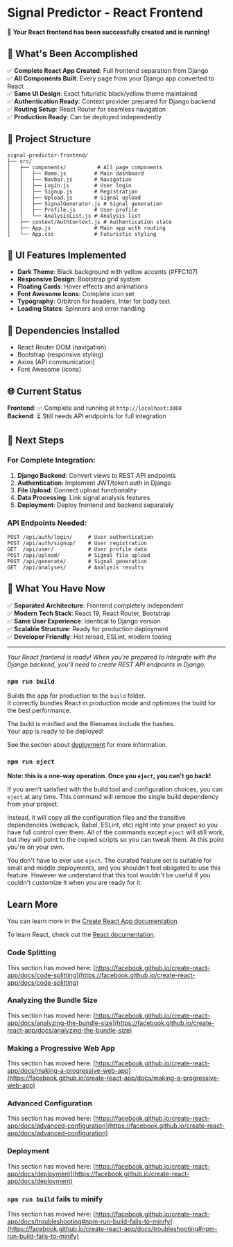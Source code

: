 # Signal Predictor - React Frontend

🎉 **Your React frontend has been successfully created and is running!**

## 🚀 What's Been Accomplished

✅ **Complete React App Created**: Full frontend separation from Django  
✅ **All Components Built**: Every page from your Django app converted to React  
✅ **Same UI Design**: Exact futuristic black/yellow theme maintained  
✅ **Authentication Ready**: Context provider prepared for Django backend  
✅ **Routing Setup**: React Router for seamless navigation  
✅ **Production Ready**: Can be deployed independently  

## 📁 Project Structure

```
signal-predictor-frontend/
├── src/
│   ├── components/          # All page components
│   │   ├── Home.js         # Main dashboard
│   │   ├── Navbar.js       # Navigation
│   │   ├── Login.js        # User login
│   │   ├── Signup.js       # Registration
│   │   ├── Upload.js       # Signal upload
│   │   ├── SignalGenerator.js # Signal generation
│   │   ├── Profile.js      # User profile
│   │   └── AnalysisList.js # Analysis list
│   ├── context/AuthContext.js # Authentication state
│   ├── App.js              # Main app with routing
│   └── App.css             # Futuristic styling
```

## 🎨 UI Features Implemented

- **Dark Theme**: Black background with yellow accents (#FFC107)
- **Responsive Design**: Bootstrap grid system
- **Floating Cards**: Hover effects and animations
- **Font Awesome Icons**: Complete icon set
- **Typography**: Orbitron for headers, Inter for body text
- **Loading States**: Spinners and error handling

## 🔧 Dependencies Installed

- React Router DOM (navigation)
- Bootstrap (responsive styling)  
- Axios (API communication)
- Font Awesome (icons)

## 🌐 Current Status

**Frontend**: ✅ Complete and running at `http://localhost:3000`  
**Backend**: ⏳ Still needs API endpoints for full integration

## 🔄 Next Steps

### For Complete Integration:
1. **Django Backend**: Convert views to REST API endpoints
2. **Authentication**: Implement JWT/token auth in Django
3. **File Upload**: Connect upload functionality
4. **Data Processing**: Link signal analysis features
5. **Deployment**: Deploy frontend and backend separately

### API Endpoints Needed:
```
POST /api/auth/login/     # User authentication
POST /api/auth/signup/    # User registration
GET  /api/user/           # User profile data
POST /api/upload/         # Signal file upload
POST /api/generate/       # Signal generation
GET  /api/analyses/       # Analysis results
```

## 🎯 What You Have Now

✅ **Separated Architecture**: Frontend completely independent  
✅ **Modern Tech Stack**: React 19, React Router, Bootstrap  
✅ **Same User Experience**: Identical to Django version  
✅ **Scalable Structure**: Ready for production deployment  
✅ **Developer Friendly**: Hot reload, ESLint, modern tooling  

---

*Your React frontend is ready! When you're prepared to integrate with the Django backend, you'll need to create REST API endpoints in Django.*

### `npm run build`

Builds the app for production to the `build` folder.\
It correctly bundles React in production mode and optimizes the build for the best performance.

The build is minified and the filenames include the hashes.\
Your app is ready to be deployed!

See the section about [deployment](https://facebook.github.io/create-react-app/docs/deployment) for more information.

### `npm run eject`

**Note: this is a one-way operation. Once you `eject`, you can't go back!**

If you aren't satisfied with the build tool and configuration choices, you can `eject` at any time. This command will remove the single build dependency from your project.

Instead, it will copy all the configuration files and the transitive dependencies (webpack, Babel, ESLint, etc) right into your project so you have full control over them. All of the commands except `eject` will still work, but they will point to the copied scripts so you can tweak them. At this point you're on your own.

You don't have to ever use `eject`. The curated feature set is suitable for small and middle deployments, and you shouldn't feel obligated to use this feature. However we understand that this tool wouldn't be useful if you couldn't customize it when you are ready for it.

## Learn More

You can learn more in the [Create React App documentation](https://facebook.github.io/create-react-app/docs/getting-started).

To learn React, check out the [React documentation](https://reactjs.org/).

### Code Splitting

This section has moved here: [https://facebook.github.io/create-react-app/docs/code-splitting](https://facebook.github.io/create-react-app/docs/code-splitting)

### Analyzing the Bundle Size

This section has moved here: [https://facebook.github.io/create-react-app/docs/analyzing-the-bundle-size](https://facebook.github.io/create-react-app/docs/analyzing-the-bundle-size)

### Making a Progressive Web App

This section has moved here: [https://facebook.github.io/create-react-app/docs/making-a-progressive-web-app](https://facebook.github.io/create-react-app/docs/making-a-progressive-web-app)

### Advanced Configuration

This section has moved here: [https://facebook.github.io/create-react-app/docs/advanced-configuration](https://facebook.github.io/create-react-app/docs/advanced-configuration)

### Deployment

This section has moved here: [https://facebook.github.io/create-react-app/docs/deployment](https://facebook.github.io/create-react-app/docs/deployment)

### `npm run build` fails to minify

This section has moved here: [https://facebook.github.io/create-react-app/docs/troubleshooting#npm-run-build-fails-to-minify](https://facebook.github.io/create-react-app/docs/troubleshooting#npm-run-build-fails-to-minify)
